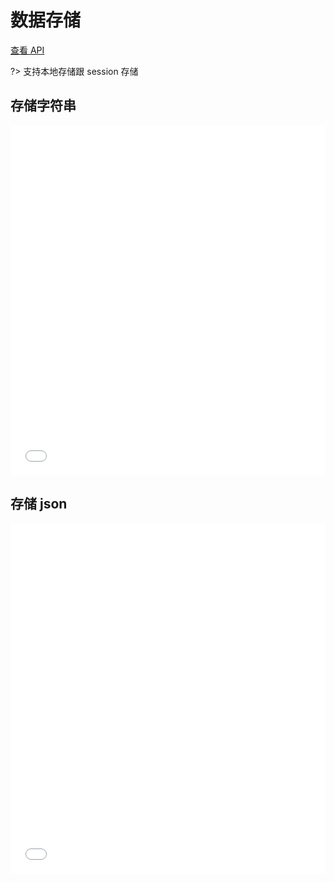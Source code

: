 # 数据存储

[查看 API](http://www.easybui.com/guide/api/classes/bui.storage.html)

?> 支持本地存储跟 session 存储

## 存储字符串

<iframe width="100%" height="560" src="//www.easybui.com/demo/source.html?url=pages/ui_method/bui.storage&code=full,result" allowfullscreen="allowfullscreen" frameborder="0"></iframe>

## 存储 json

<iframe width="100%" height="560" src="//www.easybui.com/demo/source.html?url=pages/ui_method/bui.storage_json&code=full,result" allowfullscreen="allowfullscreen" frameborder="0"></iframe>
